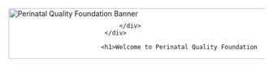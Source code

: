 
<html>
<head>
<title>Page Title</title>
</head>
<body>

  <div style="position: relative;">
                    <a href="/" title="Perinatal Quality Foundation">
                        <img src="https://perinatalquality.org/Images/pqf_banner.jpg" width="931" height="100" alt="Perinatal Quality Foundation Banner"></a>
                    <div style="position: absolute; right: 1em; top: 1em;">
                      
                    </div>
                </div>
                
               <h1>Welcome to Perinatal Quality Foundation
</h1> 
                
                
                

</body>
</html>
